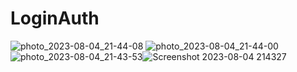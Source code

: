 # LoginAuth
![photo_2023-08-04_21-44-08](https://github.com/jatinkumar987/LoginAuth/assets/76620715/655ef38e-dc86-4643-835c-b0c571197731)
![photo_2023-08-04_21-44-00](https://github.com/jatinkumar987/LoginAuth/assets/76620715/859c2735-25e0-4dd0-841b-8aaf33576d95)
![photo_2023-08-04_21-43-53](https://github.com/jatinkumar987/LoginAuth/assets/76620715/e3a4b369-b715-412b-9c86-9bdde5cc3930)![Screenshot 2023-08-04 214327](https://github.com/jatinkumar987/LoginAuth/assets/76620715/e456fbd5-a91d-4d9a-af4a-f11bb044d649)


